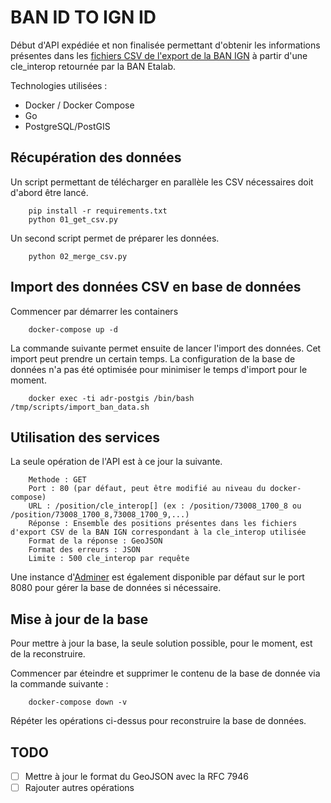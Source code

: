 # BAN ID TO IGN ID

Début d'API expédiée et non finalisée permettant d'obtenir les informations présentes dans les [fichiers CSV de l'export de la BAN IGN](https://adresse.data.gouv.fr/data/ban/export-api-gestion/latest/) à partir d'une cle_interop retournée par la BAN Etalab.

Technologies utilisées :

* Docker / Docker Compose
* Go
* PostgreSQL/PostGIS

## Récupération des données

Un script permettant de télécharger en parallèle les CSV nécessaires doit d'abord être lancé.

```
	pip install -r requirements.txt
	python 01_get_csv.py
```

Un second script permet de préparer les données.

```
	python 02_merge_csv.py
```

## Import des données CSV en base de données

Commencer par démarrer les containers

```
	docker-compose up -d
```

La commande suivante permet ensuite de lancer l'import des données. Cet import peut prendre un certain temps. La configuration de la base de données n'a pas été optimisée pour minimiser le temps d'import pour le moment.

```
	docker exec -ti adr-postgis /bin/bash /tmp/scripts/import_ban_data.sh
```

## Utilisation des services

La seule opération de l'API est à ce jour la suivante.

```
	Methode : GET
	Port : 80 (par défaut, peut être modifié au niveau du docker-compose)
	URL : /position/cle_interop[] (ex : /position/73008_1700_8 ou /position/73008_1700_8,73008_1700_9,...)
	Réponse : Ensemble des positions présentes dans les fichiers d'export CSV de la BAN IGN correspondant à la cle_interop utilisée
	Format de la réponse : GeoJSON
	Format des erreurs : JSON
	Limite : 500 cle_interop par requête
```

Une instance d'[Adminer](https://github.com/vrana/adminer) est également disponible par défaut sur le port 8080 pour gérer la base de données si nécessaire.

## Mise à jour de la base

Pour mettre à jour la base, la seule solution possible, pour le moment, est de la reconstruire.

Commencer par éteindre et supprimer le contenu de la base de donnée via la commande suivante :

```
	docker-compose down -v
```

Répéter les opérations ci-dessus pour reconstruire la base de données.

## TODO

- [ ] Mettre à jour le format du GeoJSON avec la RFC 7946
- [ ] Rajouter autres opérations
